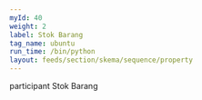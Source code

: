 ```yaml
---
myId: 40
weight: 2
label: Stok Barang
tag_name: ubuntu
run_time: /bin/python
layout: feeds/section/skema/sequence/property
---
```

participant Stok Barang
